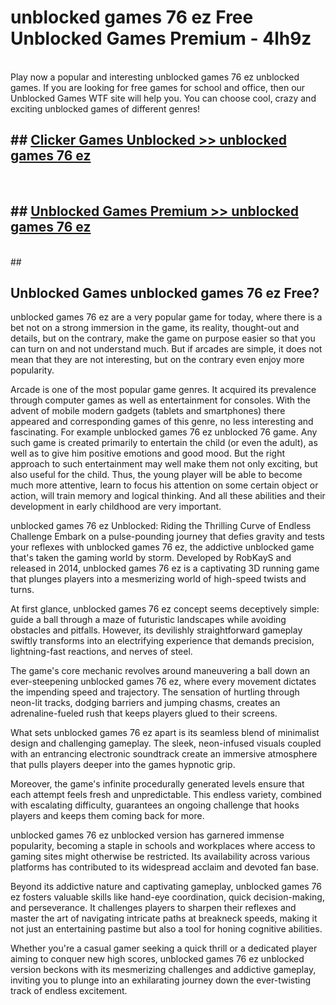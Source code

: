 # unblocked games 76 ez  Free Unblocked Games Premium - 4lh9z <br>
<br>
Play now a popular and interesting unblocked games 76 ez unblocked games. If you are looking for free games for school and office, then our Unblocked Games WTF site will help you. You can choose cool, crazy and exciting unblocked games of different genres!


## ##  [Clicker Games Unblocked >> unblocked games 76 ez](http://freeplayer.one?title=unblocked_games_76_ez&ref=UGames)
  <br>

##  ## [Unblocked Games Premium >> unblocked games 76 ez](http://freeplayer.one?title=unblocked_games_76_ez&ref=UGames)
  <br>
  ##



## Unblocked Games unblocked games 76 ez Free?

unblocked games 76 ez are a very popular game for today, where there is a bet not on a strong immersion in the game, its reality, thought-out and details, but on the contrary, make the game on purpose easier so that you can turn on and not understand much. But if arcades are simple, it does not mean that they are not interesting, but on the contrary even enjoy more popularity.

Arcade is one of the most popular game genres. It acquired its prevalence through computer games as well as entertainment for consoles. With the advent of mobile modern gadgets (tablets and smartphones) there appeared and corresponding games of this genre, no less interesting and fascinating. For example unblocked games 76 ez unblocked 76 game. Any such game is created primarily to entertain the child (or even the adult), as well as to give him positive emotions and good mood. But the right approach to such entertainment may well make them not only exciting, but also useful for the child. Thus, the young player will be able to become much more attentive, learn to focus his attention on some certain object or action, will train memory and logical thinking. And all these abilities and their development in early childhood are very important.

unblocked games 76 ez Unblocked: Riding the Thrilling Curve of Endless Challenge
Embark on a pulse-pounding journey that defies gravity and tests your reflexes with unblocked games 76 ez, the addictive unblocked game that's taken the gaming world by storm. Developed by RobKayS and released in 2014, unblocked games 76 ez is a captivating 3D running game that plunges players into a mesmerizing world of high-speed twists and turns.

At first glance, unblocked games 76 ez concept seems deceptively simple: guide a ball through a maze of futuristic landscapes while avoiding obstacles and pitfalls. However, its devilishly straightforward gameplay swiftly transforms into an electrifying experience that demands precision, lightning-fast reactions, and nerves of steel.

The game's core mechanic revolves around maneuvering a ball down an ever-steepening unblocked games 76 ez, where every movement dictates the impending speed and trajectory. The sensation of hurtling through neon-lit tracks, dodging barriers and jumping chasms, creates an adrenaline-fueled rush that keeps players glued to their screens.

What sets unblocked games 76 ez apart is its seamless blend of minimalist design and challenging gameplay. The sleek, neon-infused visuals coupled with an entrancing electronic soundtrack create an immersive atmosphere that pulls players deeper into the games hypnotic grip.

Moreover, the game's infinite procedurally generated levels ensure that each attempt feels fresh and unpredictable. This endless variety, combined with escalating difficulty, guarantees an ongoing challenge that hooks players and keeps them coming back for more.

unblocked games 76 ez unblocked version has garnered immense popularity, becoming a staple in schools and workplaces where access to gaming sites might otherwise be restricted. Its availability across various platforms has contributed to its widespread acclaim and devoted fan base.

Beyond its addictive nature and captivating gameplay, unblocked games 76 ez fosters valuable skills like hand-eye coordination, quick decision-making, and perseverance. It challenges players to sharpen their reflexes and master the art of navigating intricate paths at breakneck speeds, making it not just an entertaining pastime but also a tool for honing cognitive abilities.

Whether you're a casual gamer seeking a quick thrill or a dedicated player aiming to conquer new high scores, unblocked games 76 ez unblocked version beckons with its mesmerizing challenges and addictive gameplay, inviting you to plunge into an exhilarating journey down the ever-twisting track of endless excitement.
